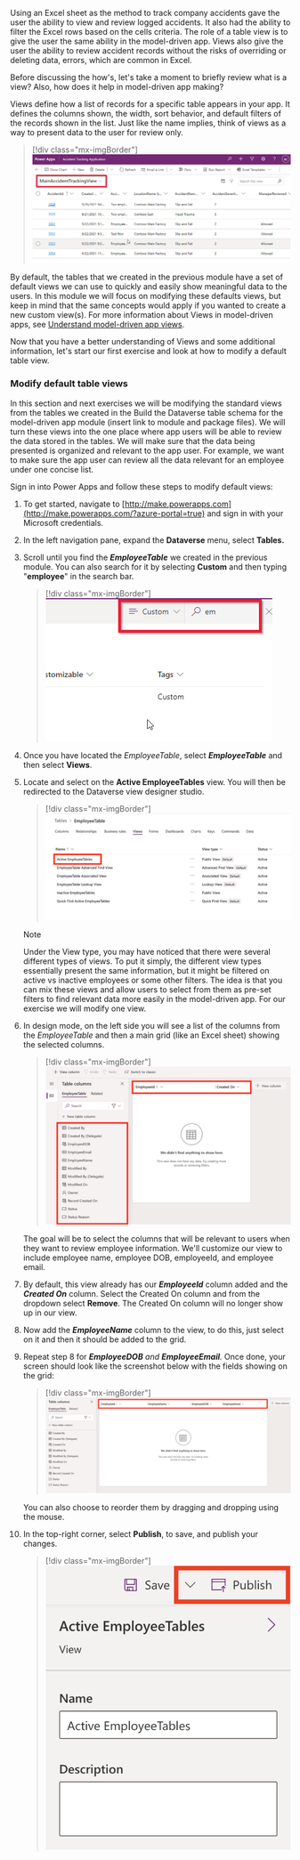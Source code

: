 Using an Excel sheet as the method to track company accidents gave the user the ability to view and review logged accidents. It also had the ability to filter the Excel rows based on the cells criteria. The role of a table view is to give the user the same ability in the model-driven app. Views also give the user the ability to review accident records without the risks of overriding or deleting data, errors, which are common in Excel.

Before discussing the how's, let's take a moment to briefly review what is a view? Also, how does it help in model-driven app making?

Views define how a list of records for a specific table appears in your app. It defines the columns shown, the width, sort behavior, and default filters of the records shown in the list. Just like the name implies, think of views as a way to present data to the user for review only.

> [!div class="mx-imgBorder"]
> [![Screenshot showing sample view of the accident tracking table.](../media/1-accident-table.png)](../media/1-accident-table.png#lightbox)

By default, the tables that we created in the previous module have a set of default views we can use to quickly and easily show meaningful data to the users. In this module we will focus on modifying these defaults views, but keep in mind that the same concepts would apply if you wanted to create a new custom view(s). For more information about Views in model-driven apps, see [Understand model-driven app views](/powerapps/maker/model-driven-apps/create-edit-views/?azure-portal=true).

Now that you have a better understanding of Views and some additional information, let's start our first exercise and look at how to modify a default table view.

### Modify default table views

In this section and next exercises we will be modifying the standard views from the tables we created in the Build the Dataverse table schema for the model-driven app module (insert link to module and package files). We will turn these views into the one place where app users will be able to review the data stored in the tables. We will make sure that the data being presented is organized and relevant to the app user. For example, we want to make sure the app user can review all the data relevant for an employee under one concise list.

Sign in into Power Apps and follow these steps to modify default views:

1. To get started, navigate to [http://make.powerapps.com](http://make.powerapps.com/?azure-portal=true) and sign in with your Microsoft credentials.

1. In the left navigation pane, expand the **Dataverse** menu, select **Tables.**

1. Scroll until you find the ***EmployeeTable*** we created in the previous module. You can also search for it by selecting **Custom** and then typing "**employee**" in the search bar.

    > [!div class="mx-imgBorder"]
    > [![Screenshot of the filter and find a search bar in Dataverse.](../media/2-custom.png)](../media/2-custom.png#lightbox)

1. Once you have located the *EmployeeTable*, select ***EmployeeTable*** and then select **Views**.

1. Locate and select on the **Active EmployeeTables** view. You will then be redirected to the Dataverse view designer studio.

    > [!div class="mx-imgBorder"]
    > [![Screenshot of Employee table view with Active Employee Tables highlighted.](../media/3-active-tables.png)](../media/3-active-tables.png#lightbox)

    > [!NOTE]
    > Under the View type, you may have noticed that there were several different types of views. To put it simply, the different view types essentially present the same information, but it might be filtered on active vs inactive employees or some other filters. The idea is that you can mix these views and allow users to select from them as pre-set filters to find relevant data more easily in the model-driven app. For our exercise we will modify one view.

1. In design mode, on the left side you will see a list of the columns from the *EmployeeTable* and then a main grid (like an Excel sheet) showing the selected columns.

    > [!div class="mx-imgBorder"]
    > [![Screenshot of the left navigation pane showing columns from the Employee Table.](../media/4-design-mode.png)](../media/4-design-mode.png#lightbox)

    The goal will be to select the columns that will be relevant to users when they want to review employee information. We'll customize our view to include employee name, employee DOB, employeeId, and employee email.

1. By default, this view already has our ***EmployeeId*** column added and the ***Created On*** column. Select the Created On column and from the dropdown select **Remove**. The Created On column will no longer show up in our view.

1. Now add the ***EmployeeName*** column to the view, to do this, just select on it and then it should be added to the grid.

1. Repeat step 8 for ***EmployeeDOB** and **EmployeeEmail**.* Once done, your screen should look like the screenshot below with the fields showing on the grid:

    > [!div class="mx-imgBorder"]
    > [![Screenshot of table fields highlighted in the top navigation bar.](../media/5-employee-fields.png)](../media/5-employee-fields.png#lightbox)

    You can also choose to reorder them by dragging and dropping using the mouse.

1. In the top-right corner, select **Publish**, to save, and publish your changes.

    > [!div class="mx-imgBorder"]
    > [![Screenshot of the publish option highlighted.](../media/6-publish.png)](../media/6-publish.png#lightbox)

